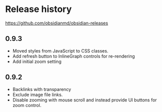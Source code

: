 # Release history

https://github.com/obsidianmd/obsidian-releases

## 0.9.3

- Moved styles from JavaScript to CSS classes.
- Add refresh button to InlineGraph controls for re-rendering
- Add initial zoom setting

## 0.9.2

- Backlinks with transparency
- Exclude image file links.
- Disable zooming with mouse scroll and instead provide UI buttons for zoom control.